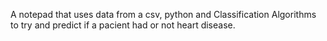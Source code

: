 A notepad that uses data from a csv, python and Classification Algorithms to try and predict if a pacient had or not heart disease.
